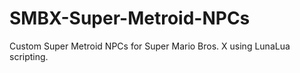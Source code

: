 # SMBX-Super-Metroid-NPCs
Custom Super Metroid NPCs for Super Mario Bros. X using LunaLua scripting.
